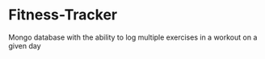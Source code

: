 # Fitness-Tracker
Mongo database with the ability to log multiple exercises in a workout on a given day
